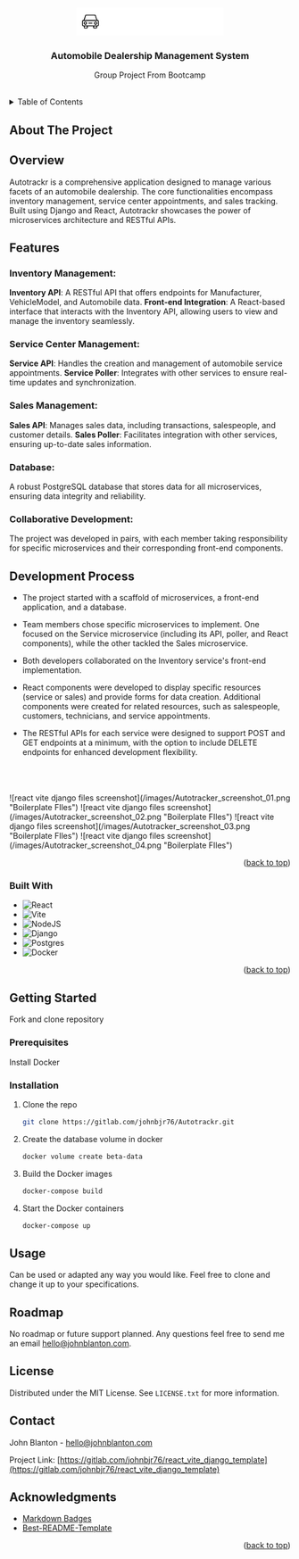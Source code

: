 <a name="readme-top"></a>


<!-- PROJECT LOGO -->
<br />
<div align="center">
  <a href="https://gitlab.com/johnbjr76/Autotrackr">
    <img src="images/autotrackr.png" alt="Logo" height="50">
  </a>

  <h3 align="center">Automobile Dealership Management System</h3>

  <p align="center">
    Group Project From Bootcamp
    <br />
    <br />
  </p>
</div>



<!-- TABLE OF CONTENTS -->
<details>
  <summary>Table of Contents</summary>
  <ol>
    <li>
      <a href="#about-the-project">About The Project</a>
      <ul>
        <li><a href="#built-with">Built With</a></li>
      </ul>
    </li>
    <li>
      <a href="#getting-started">Getting Started</a>
      <ul>
        <li><a href="#prerequisites">Prerequisites</a></li>
        <li><a href="#installation">Installation</a></li>
      </ul>
    </li>
    <li><a href="#usage">Usage</a></li>
    <li><a href="#roadmap">Roadmap</a></li>
    <li><a href="#license">License</a></li>
    <li><a href="#contact">Contact</a></li>
    <li><a href="#acknowledgments">Acknowledgments</a></li>
  </ol>
</details>

<!-- ABOUT THE PROJECT -->
## About The Project


## Overview
Autotrackr is a comprehensive application designed to manage various facets of an automobile dealership. The core functionalities encompass inventory management, service center appointments, and sales tracking. Built using Django and React, Autotrackr showcases the power of microservices architecture and RESTful APIs.

## Features
### Inventory Management:

**Inventory API**: A RESTful API that offers endpoints for Manufacturer, VehicleModel, and Automobile data.
**Front-end Integration**: A React-based interface that interacts with the Inventory API, allowing users to view and manage the inventory seamlessly.

### Service Center Management:

**Service API**: Handles the creation and management of automobile service appointments.
**Service Poller**: Integrates with other services to ensure real-time updates and synchronization.

### Sales Management:

**Sales API**: Manages sales data, including transactions, salespeople, and customer details.
**Sales Poller**: Facilitates integration with other services, ensuring up-to-date sales information.

### Database: 
A robust PostgreSQL database that stores data for all microservices, ensuring data integrity and reliability.

### Collaborative Development:
The project was developed in pairs, with each member taking responsibility for specific microservices and their corresponding front-end components.

## Development Process

- The project started with a scaffold of microservices, a front-end application, and a database.

- Team members chose specific microservices to implement. One focused on the Service microservice (including its API, poller, and React components), while the other tackled the Sales microservice.

- Both developers collaborated on the Inventory service's front-end implementation.

- React components were developed to display specific resources (service or sales) and provide forms for data creation. Additional components were created for related resources, such as salespeople, customers, technicians, and service appointments.

- The RESTful APIs for each service were designed to support POST and GET endpoints at a minimum, with the option to include DELETE endpoints for enhanced development flexibility.
<br>
<br>
<br>
![react vite django files screenshot](/images/Autotracker_screenshot_01.png "Boilerplate FIles")
![react vite django files screenshot](/images/Autotracker_screenshot_02.png "Boilerplate FIles")
![react vite django files screenshot](/images/Autotracker_screenshot_03.png "Boilerplate FIles")
![react vite django files screenshot](/images/Autotracker_screenshot_04.png "Boilerplate FIles")

<p align="right">(<a href="#readme-top">back to top</a>)</p>



### Built With


* ![React](https://img.shields.io/badge/react-%2320232a.svg?style=for-the-badge&logo=react&logoColor=%2361DAFB)
* ![Vite](https://img.shields.io/badge/vite-%23646CFF.svg?style=for-the-badge&logo=vite&logoColor=white)
* ![NodeJS](https://img.shields.io/badge/node.js-6DA55F?style=for-the-badge&logo=node.js&logoColor=white)
* ![Django](https://img.shields.io/badge/django-%23092E20.svg?style=for-the-badge&logo=django&logoColor=white)
* ![Postgres](https://img.shields.io/badge/postgres-%23316192.svg?style=for-the-badge&logo=postgresql&logoColor=white)
* ![Docker](https://img.shields.io/badge/docker-%230db7ed.svg?style=for-the-badge&logo=docker&logoColor=white)


<p align="right">(<a href="#readme-top">back to top</a>)</p>



<!-- GETTING STARTED -->
## Getting Started

Fork and clone repository

### Prerequisites

Install Docker

### Installation


1. Clone the repo
   ```sh
   git clone https://gitlab.com/johnbjr76/Autotrackr.git
   ```
2. Create the database volume in docker
   ```sh
   docker volume create beta-data
   ```
3. Build the Docker images
   ```sh
   docker-compose build
   ```
4. Start the Docker containers
   ```sh
   docker-compose up
   ```


<!-- USAGE EXAMPLES -->
## Usage

Can be used or adapted any way you would like. Feel free to clone and change it up to your specifications. 


<!-- ROADMAP -->
## Roadmap

No roadmap or future support planned.  Any questions feel free to send me an email hello@johnblanton.com.



<!-- LICENSE -->
## License

Distributed under the MIT License. See `LICENSE.txt` for more information.


<!-- CONTACT -->
## Contact

John Blanton - hello@johnblanton.com

Project Link: [https://gitlab.com/johnbjr76/react_vite_django_template](https://gitlab.com/johnbjr76/react_vite_django_template)


<!-- ACKNOWLEDGMENTS -->
## Acknowledgments

* [Markdown Badges](https://github.com/Ileriayo/markdown-badges)
* [Best-README-Template](https://github.com/othneildrew/Best-README-Template)


<p align="right">(<a href="#readme-top">back to top</a>)</p>





